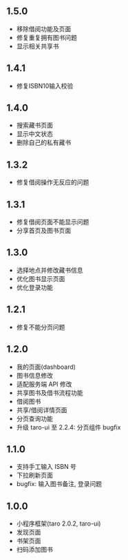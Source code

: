 ## 1.5.0
- 移除借阅功能及页面
- 修复重复拥有图书问题
- 显示相关共享书

## 1.4.1
- 修复ISBN10输入校验

## 1.4.0
- 搜索藏书页面
- 显示中文状态
- 删除自己的私有藏书

## 1.3.2
- 修复借阅操作无反应的问题

## 1.3.1
- 修复借阅页面不能显示问题
- 分享首页及图书页面

## 1.3.0
- 选择地点并修改藏书信息
- 优化图书显示页面
- 优化登录功能

## 1.2.1
- 修复不能分页问题

## 1.2.0
- 我的页面(dashboard)
- 图书信息修改
- 适配服务端 API 修改
- 共享图书及借书流程功能
- 借阅图书
- 共享/借阅详情页面
- 分页查询功能
- 升级 taro-ui 至 2.2.4: 分页组件 bugfix

## 1.1.0
- 支持手工输入 ISBN 号
- 下拉刷新页面
- bugfix: 输入图书备注, 登录问题

## 1.0.0
- 小程序框架(taro 2.0.2, taro-ui)
- 发现页面
- 书架页面
- 扫码添加图书
